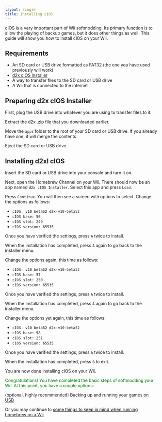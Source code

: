 ```yaml
---
layout: single
title: Installing cIOS
---
```

cIOS is a very important part of Wii softmodding. Its primary function is to allow the playing of backup games, but it does other things as well. This guide will show you how to install cIOS on your Wii.

## Requirements
- An SD card or USB drive formatted as FAT32 (the one you have used previously will work)
- [d2x cIOS Installer](https://sites.google.com/site/completesg/backup-launchers/installation/d2x-cIOS-Installer-Wii.zip?attredirects=0&d=1)
- A way to transfer files to the SD card or USB drive
- A Wii that is connected to the internet

## Preparing d2x cIOS Installer
First, plug the USB drive into whatever you are using to transfer files to it.

Extract the d2x .zip file that you downloaded earlier.

Move the ``apps`` folder to the root of your SD card or USB drive. If you already have one, it will merge the contents.

Eject the SD card or USB drive.

## Installing d2xl cIOS
Insert the SD card or USB drive into your console and turn it on.

Next, open the Homebrew Channel on your Wii. There should now be an app named ``d2x cIOS Installer``. Select this app and press ``Load``.

Press ``Continue``. You will then see a screen with options to select. Change the options as follows:

- ``cIOS: v10 beta52 d2x-v10-beta52``
- ``cIOS base: 56``
- ``cIOS slot: 249``
- ``cIOS version: 65535``

Once you have verified the settings, press ``A`` twice to install.

When the installation has completed, press ``A`` again to go back to the installer menu.

Change the options again, this time as follows:
- ``cIOS: v10 beta52 d2x-v10-beta52``
- ``cIOS base: 57``
- ``cIOS slot: 250``
- ``cIOS version: 65535``

Once you have verified the settings, press ``A`` twice to install.

When the installation has completed, press ``A`` again to go back to the installer menu.

Change the options yet again, this time as follows:
- ``cIOS: v10 beta52 d2x-v10-beta52``
- ``cIOS base: 58``
- ``cIOS slot: 251``
- ``cIOS version: 65535``

Once you have verified the settings, press ``A`` twice to install.

When the installation has completed, press ``B`` to exit.

You are now done installing cIOS on your Wii.


<span style="color:green">Congratulations! You have completed the basic steps of softmodding your Wii! At this point, you have a couple options:</span>

(optional, highly recommended) [Backing up and running your games on USB](/wiiusbselectionguide)

Or you may continue to [some things to keep in mind when running homebrew on a Wii](/wiitips)




